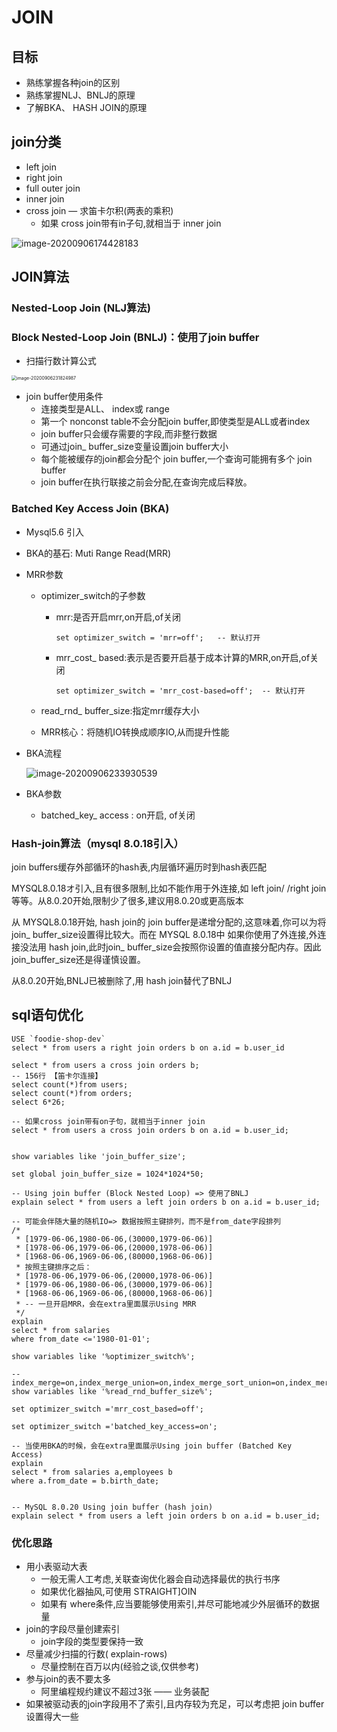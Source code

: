 # JOIN

## 目标

* 熟练掌握各种join的区别
* 熟练掌握NLJ、BNLJ的原理
* 了解BKA、 HASH JOIN的原理 

## join分类

* left join
* right join
* full outer join
* inner join 
* cross join  — 求笛卡尔积(两表的乘积)
  * 如果 cross join带有in子句,就相当于 inner join

![image-20200906174428183](http://typicture.loopcode.online/image/image-20200906174428183.png)

## JOIN算法

### Nested-Loop Join (NLJ算法)

### Block Nested-Loop Join (BNLJ)：使用了join buffer

* 扫描行数计算公式

<img src="http://typicture.loopcode.online/image/image-20200906231824987.png" alt="image-20200906231824987" style="zoom:50%;" />

* join buffer使用条件
  * 连接类型是ALL、 index或 range
  * 第一个 nonconst table不会分配join buffer,即使类型是ALL或者index
  * join buffer只会缓存需要的字段,而非整行数据
  * 可通过join_ buffer_size变量设置join buffer大小
  * 每个能被缓存的join都会分配个 join buffer,一个查询可能拥有多个 join buffer
  * join buffer在执行联接之前会分配,在查询完成后释放。

### Batched Key Access Join (BKA)

* Mysql5.6 引入

* BKA的基石: Muti Range Read(MRR)

* MRR参数

  * optimizer_switch的子参数

    * mrr:是否开启mrr,on开启,of关闭	

      ```mysql
      set optimizer_switch = 'mrr=off';   -- 默认打开
      ```

      

    * mrr_cost_ based:表示是否要开启基于成本计算的MRR,on开启,of关闭	

      ```mysql
      set optimizer_switch = 'mrr_cost-based=off';  -- 默认打开
      ```

  * read_rnd_ buffer_size:指定mrr缓存大小

  * MRR核心：将随机IO转换成顺序IO,从而提升性能

* BKA流程

  ![image-20200906233930539](http://typicture.loopcode.online/image/image-20200906233930539.png)

* BKA参数

  * batched_key_ access : on开启, of关闭

### Hash-join算法（mysql 8.0.18引入）

join buffers缓存外部循环的hash表,内层循环遍历时到hash表匹配

MYSQL8.0.18オ引入,且有很多限制,比如不能作用于外连接,如 left join/ /right join等等。从8.0.20开始,限制少了很多,建议用8.0.20或更高版本

从 MYSQL8.0.18开始, hash join的 join buffer是递增分配的,这意味着,你可以为将join_ buffer_size设置得比较大。而在 MYSQL 8.0.18中
如果你使用了外连接,外连接没法用 hash join,此时join_ buffer_size会按照你设置的值直接分配内存。因此 join_buffer_size还是得谨慎设置。

从8.0.20开始,BNLJ已被删除了,用 hash join替代了BNLJ

## sql语句优化

```mysql
USE `foodie-shop-dev`
select * from users a right join orders b on a.id = b.user_id

select * from users a cross join orders b;
-- 156行 【笛卡尔连接】
select count(*)from users;
select count(*)from orders;
select 6*26;

-- 如果cross join带有on子句，就相当于inner join
select * from users a cross join orders b on a.id = b.user_id;


show variables like 'join_buffer_size';

set global join_buffer_size = 1024*1024*50;

-- Using join buffer (Block Nested Loop) => 使用了BNLJ
explain select * from users a left join orders b on a.id = b.user_id;

-- 可能会伴随大量的随机IO=> 数据按照主键排列，而不是from_date字段排列
/*
 * [1979-06-06,1980-06-06,(30000,1979-06-06)]
 * [1978-06-06,1979-06-06,(20000,1978-06-06)]
 * [1968-06-06,1969-06-06,(80000,1968-06-06)]
 * 按照主键排序之后：
 * [1978-06-06,1979-06-06,(20000,1978-06-06)]
 * [1979-06-06,1980-06-06,(30000,1979-06-06)]
 * [1968-06-06,1969-06-06,(80000,1968-06-06)]
 * -- 一旦开启MRR，会在extra里面展示Using MRR
 */
explain
select * from salaries
where from_date <='1980-01-01';

show variables like '%optimizer_switch%';

--  index_merge=on,index_merge_union=on,index_merge_sort_union=on,index_merge_intersection=on,engine_condition_pushdown=on,index_condition_pushdown=on,mrr=on,mrr_cost_based=on,block_nested_loop=on,batched_key_access=off,materialization=on,semijoin=on,loosescan=on,firstmatch=on,duplicateweedout=on,subquery_materialization_cost_based=on,use_index_extensions=on,condition_fanout_filter=on,derived_merge=on,use_invisible_indexes=off,skip_scan=on,hash_join=on
show variables like '%read_rnd_buffer_size%';

set optimizer_switch ='mrr_cost_based=off';

set optimizer_switch ='batched_key_access=on';

-- 当使用BKA的时候，会在extra里面展示Using join buffer (Batched Key Access)
explain
select * from salaries a,employees b
where a.from_date = b.birth_date;


-- MySQL 8.0.20 Using join buffer (hash join)
explain select * from users a left join orders b on a.id = b.user_id;
```

### 优化思路

* 用小表驱动大表
  * 一般无需人工考虑,关联查询优化器会自动选择最优的执行书序
  * 如果优化器抽风,可使用 STRAIGHT]OIN
  * 如果有 where条件,应当要能够使用索引,并尽可能地减少外层循环的数据量
* join的字段尽量创建索引
  * join字段的类型要保持一致
* 尽量减少扫描的行数( explain-rows)
  * 尽量控制在百万以内(经验之谈,仅供参考)
* 参与join的表不要太多
  * 阿里编程规约建议不超过3张 —— 业务装配
* 如果被驱动表的join字段用不了索引,且内存较为充足，可以考虑把 join buffer 设置得大一些

